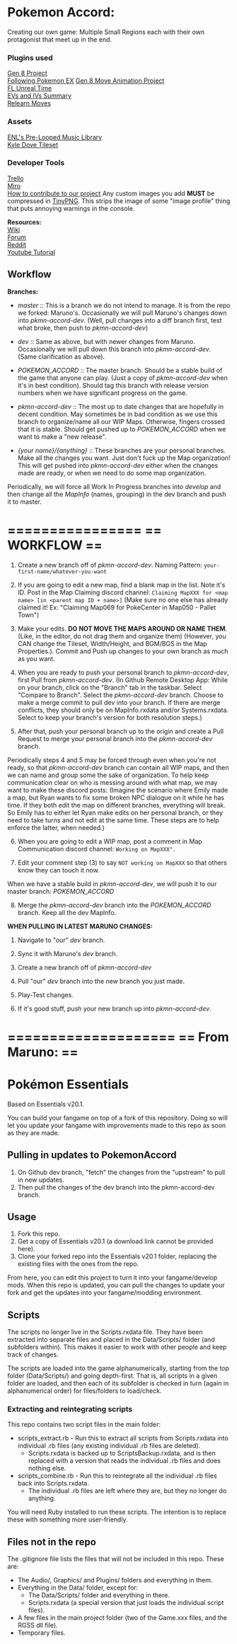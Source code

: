 # Pokemon Accord:

Creating our own game: Multiple Small Regions each with their own protagonist that meet up in the end.

### Plugins used

[Gen 8 Project](https://reliccastle.com/threads/3829/)  
[Following Pokemon EX](https://reliccastle.com/resources/516/)
[Gen 8 Move Animation Project](https://www.pokecommunity.com/showthread.php?t=446303)  
[FL Unreal Time](https://www.pokecommunity.com/showthread.php?t=285831)  
[EVs and IVs Summary](https://reliccastle.com/resources/703/)  
[Relearn Moves](https://reliccastle.com/resources/933/)  
<!-- [Elite Battle: DX](https://luka-sj.com/res/ebdx)   - This is super cool but was causing a lot of strange errors. Might be best to avoid using it.  -->

### Assets

<!-- [Voltseon's Pause Menu](https://reliccastle.com/resources/692/)  
[Ekat's Public Gen 3 Tilesets](https://reliccastle.com/threads/3669/)  
[The Darkest Resource Pack](https://reliccastle.com/resources/897/)  
[Ghosts of Knowledge Knesho Resource Pack](https://reliccastle.com/resources/900/)  
[Platinum Battle Transitions](https://reliccastle.com/resources/898/)  
[Pokeball Animations](https://reliccastle.com/resources/909/)   -->
[ENL's Pre-Looped Music Library](https://reliccastle.com/resources/663/)  
[Kyle Dove Tileset](https://reliccastle.com/resources/15/)  

### Developer Tools

[Trello](https://trello.com/pkmndevs)  
[Miro](https://miro.com/welcome/eDN0TW1zSmtiZ1A5NUtiYjBKaUNxZnlzYU9EUlBxaHhGZmpiTk42RjVIbVFrd2J0M0RUMjVZd1NBTUpWWlpYY3wzNDU4NzY0NTIyNzcxODAzNzE4?invite_link_id=295639398454)  
[How to contribute to our project](https://youtu.be/z1mddjl06Bc)
Any custom images you add __MUST__ be compressed in [TinyPNG](https://tinypng.com/). This strips the image of some "image profile" thing that puts annoying warnings in the console.

**Resources:**  
[Wiki](https://essentialsdocs.fandom.com/wiki/Essentials_Docs_Wiki)  
[Forum](https://reliccastle.com)  
[Reddit](https://www.reddit.com/r/PokemonRMXP/)  
[Youtube Tutorial](https://www.youtube.com/watch?v=mlnzaEhH5cI&list=PLuIp7Uf7pllmpcFOHbj4r8cVQYywpRZB5)  

## Workflow

__Branches:__

* _master_ :: This is a branch we do not intend to manage. It is from the repo we forked: Maruno's. Occasionally we will pull Maruno's changes down into _pkmn-accord-dev_. (Well, pull changes into a diff branch first, test what broke, then push to _pkmn-accord-dev_)

* _dev_ :: Same as above, but with newer changes from Maruno. Occasionally we will pull down this branch into _pkmn-accord-dev_. (Same clarification as above).

* _POKEMON\_ACCORD_ :: The master branch. Should be a stable build of the game that anyone can play. (Just a copy of _pkmn-accord-dev_ when it's in best condition). Should tag this branch with release version numbers when we have significant progress on the game.

* _pkmn-accord-dev_ :: The most up to date changes that are hopefully in decent condition. May sometimes be in bad condition as we use this branch to organize/name all our WIP Maps. Otherwise, fingers crossed that it is stable. Should get pushed up to _POKEMON\_ACCORD_ when we want to make a "new release".

* _{your name}/{anything}_ :: These branches are your personal branches. Make all the changes you want. Just don't fuck up the Map organization! This will get pushed into _pkmn-accord-dev_ either when the changes made are ready, or when we need to do some map organization.

Periodically, we will force all Work In Progress branches into _develop_ and then change all the _MapInfo_ (names, grouping) in the dev branch and push it to master.

================
==  __WORKFLOW__  ==
================

1. Create a new branch off of _pkmn-accord-dev_. Naming Pattern: `your-first-name/whatever-you-want`

2. If you are going to edit a new map, find a blank map in the list. Note it's ID. Post in the Map Claiming discord channel: `Claiming MapXXX for <map name> [in <parent map ID + name>]` (Make sure no one else has already claimed it! Ex: "Claiming Map069 for PokeCenter in Map050 - Pallet Town")

3. Make your edits. __DO NOT MOVE THE MAPS AROUND OR NAME THEM__. (Like, in the editor, do not drag them and organize them) (However, you CAN change the Tileset, Width/Height, and BGM/BGS in the Map Properties.). Commit and Push up changes to your own branch as much as you want.

4. When you are ready to push your personal branch to _pkmn-accord-dev_, first Pull from _pkmn-accord-dev_. (In Github Remote Desktop App: While on your branch, click on the "Branch" tab in the taskbar. Select "Compare to Branch". Select the _pkmn-accord-dev_ branch. Choose to make a merge commit to pull dev into your branch. If there are merge conflicts, they should only be on MapInfo.rxdata and/or Systems.rxdata. Select to keep your branch's version for both resolution steps.)

5. After that, push your personal branch up to the origin and create a Pull Request to merge your personal branch into the _pkmn-accord-dev_ branch.

Periodically steps 4 and 5 may be forced through even when you're not ready, so that _pkmn-accord-dev_ branch can contain all WIP maps, and then we can name and group some the sake of organization. To help keep communication clear on who is messing around with what map, we may want to make these discord posts: (Imagine the scenario where Emily made a map, but Ryan wants to fix some broken NPC dialogue on it while he has time. If they both edit the map on different branches, everything will break. So Emily has to either let Ryan make edits on her personal branch, or they need to take turns and not edit at the same time. These steps are to help enforce the latter, when needed.)

6. When you are going to edit a WIP map, post a comment in Map Communication discord channel: `Working on MapXXX".`

7. Edit your comment step (3) to say `NOT working on MapXXX` so that others know they can touch it now.

When we have a stable build in _pkmn-accord-dev_, we will push it to our master branch: _POKEMON\_ACCORD_

8. Merge the _pkmn-accord-dev_ branch into the _POKEMON\_ACCORD_ branch. Keep all the dev MapInfo.

__WHEN PULLING IN LATEST MARUNO CHANGES:__

1. Navigate to "our" _dev_ branch.

2. Sync it with Maruno's _dev_ branch.

3. Create a new branch off of _pkmn-accord-dev_

4. Pull "our" _dev_ branch into the new branch you just made.

5. Play-Test changes.

6. If it's good stuff, push your new branch up into _pkmn-accord-dev_.

====================
==  __From Maruno:__  ==
====================

# Pokémon Essentials

Based on Essentials v20.1.

You can build your fangame on top of a fork of this repository. Doing so will let you update your fangame with improvements made to this repo as soon as they are made.

## Pulling in updates to PokemonAccord

1. On Github dev branch, "fetch" the changes from the "upstream" to pull in new updates.
2. Then pull the changes of the dev branch into the pkmn-accord-dev branch.

## Usage

1. Fork this repo.
2. Get a copy of Essentials v20.1 (a download link cannot be provided here).
3. Clone your forked repo into the Essentials v20.1 folder, replacing the existing files with the ones from the repo.

From here, you can edit this project to turn it into your fangame/develop mods. When this repo is updated, you can pull the changes to update your fork and get the updates into your fangame/modding environment.

## Scripts

The scripts no longer live in the Scripts.rxdata file. They have been extracted into separate files and placed in the Data/Scripts/ folder (and subfolders within). This makes it easier to work with other people and keep track of changes.

The scripts are loaded into the game alphanumerically, starting from the top folder (Data/Scripts/) and going depth-first. That is, all scripts in a given folder are loaded, and then each of its subfolder is checked in turn (again in alphanumerical order) for files/folders to load/check.

### Extracting and reintegrating scripts

This repo contains two script files in the main folder:

* scripts_extract.rb - Run this to extract all scripts from Scripts.rxdata into individual .rb files (any existing individual .rb files are deleted).
  * Scripts.rxdata is backed up to ScriptsBackup.rxdata, and is then replaced with a version that reads the individual .rb files and does nothing else.
* scripts_combine.rb - Run this to reintegrate all the individual .rb files back into Scripts.rxdata.
  * The individual .rb files are left where they are, but they no longer do anything.

You will need Ruby installed to run these scripts. The intention is to replace these with something more user-friendly.

## Files not in the repo

The .gitignore file lists the files that will not be included in this repo. These are:

* The Audio/, Graphics/ and Plugins/ folders and everything in them.
* Everything in the Data/ folder, except for:
  * The Data/Scripts/ folder and everything in there.
  * Scripts.rxdata (a special version that just loads the individual script files).
* A few files in the main project folder (two of the Game.xxx files, and the RGSS dll file).
* Temporary files.
